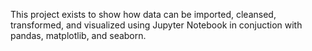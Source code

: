 This project exists to show how data can be imported, cleansed, transformed, and visualized using Jupyter Notebook in conjuction with pandas, matplotlib, and seaborn. 